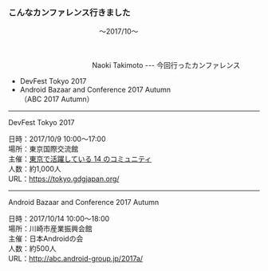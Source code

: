 ### こんなカンファレンス行きました
　　　　　　　　　　　　　〜2017/10〜
<br>

<br>
<br>
　　　　　　　　　　　　Naoki Takimoto
---
今回行ったカンファレンス
<br>

* DevFest Tokyo 2017
* Android Bazaar and Conference 2017 Autumn<br>（ABC 2017 Autumn）

---
DevFest Tokyo 2017
<br>

日時：2017/10/9 10:00〜17:00<br>
場所：東京国際交流館<br>
主催：[東京で活躍している 14 のコミュニティ](https://tokyo.gdgjapan.org/team)<br>
人数：約1,000人<br>
URL：https://tokyo.gdgjapan.org/

---
Android Bazaar and Conference 2017 Autumn
<br>

日時：2017/10/14 10:00〜18:00<br>
場所：川崎市産業振興会館<br>
主催：日本Androidの会<br>
人数：約500人<br>
URL：http://abc.android-group.jp/2017a/

